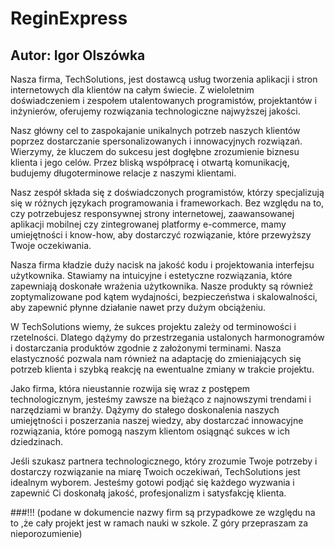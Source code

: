 # ReginExpress
## Autor: Igor Olszówka
Nasza firma, TechSolutions, jest dostawcą usług tworzenia aplikacji i stron internetowych dla klientów na całym świecie. Z wieloletnim doświadczeniem i zespołem utalentowanych programistów, projektantów i inżynierów, oferujemy rozwiązania technologiczne najwyższej jakości.

Nasz główny cel to zaspokajanie unikalnych potrzeb naszych klientów poprzez dostarczanie spersonalizowanych i innowacyjnych rozwiązań. Wierzymy, że kluczem do sukcesu jest dogłębne zrozumienie biznesu klienta i jego celów. Przez bliską współpracę i otwartą komunikację, budujemy długoterminowe relacje z naszymi klientami.

Nasz zespół składa się z doświadczonych programistów, którzy specjalizują się w różnych językach programowania i frameworkach. Bez względu na to, czy potrzebujesz responsywnej strony internetowej, zaawansowanej aplikacji mobilnej czy zintegrowanej platformy e-commerce, mamy umiejętności i know-how, aby dostarczyć rozwiązanie, które przewyższy Twoje oczekiwania.

Nasza firma kładzie duży nacisk na jakość kodu i projektowania interfejsu użytkownika. Stawiamy na intuicyjne i estetyczne rozwiązania, które zapewniają doskonałe wrażenia użytkownika. Nasze produkty są również zoptymalizowane pod kątem wydajności, bezpieczeństwa i skalowalności, aby zapewnić płynne działanie nawet przy dużym obciążeniu.

W TechSolutions wiemy, że sukces projektu zależy od terminowości i rzetelności. Dlatego dążymy do przestrzegania ustalonych harmonogramów i dostarczania produktów zgodnie z założonymi terminami. Nasza elastyczność pozwala nam również na adaptację do zmieniających się potrzeb klienta i szybką reakcję na ewentualne zmiany w trakcie projektu.

Jako firma, która nieustannie rozwija się wraz z postępem technologicznym, jesteśmy zawsze na bieżąco z najnowszymi trendami i narzędziami w branży. Dążymy do stałego doskonalenia naszych umiejętności i poszerzania naszej wiedzy, aby dostarczać innowacyjne rozwiązania, które pomogą naszym klientom osiągnąć sukces w ich dziedzinach.

Jeśli szukasz partnera technologicznego, który zrozumie Twoje potrzeby i dostarczy rozwiązanie na miarę Twoich oczekiwań, TechSolutions jest idealnym wyborem. Jesteśmy gotowi podjąć się każdego wyzwania i zapewnić Ci doskonałą jakość, profesjonalizm i satysfakcję klienta.

###!!!
(podane w dokumencie nazwy firm są przypadkowe ze względu na to ,że cały projekt jest w ramach nauki w szkole. Z góry przepraszam za nieporozumienie)
